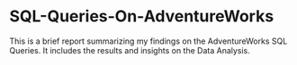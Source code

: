 # SQL-Queries-On-AdventureWorks
This is a brief report summarizing my findings on the AdventureWorks SQL Queries. It includes the results and insights on the Data Analysis.
